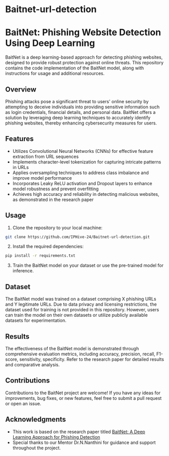 # Baitnet-url-detection

# BaitNet: Phishing Website Detection Using Deep Learning

BaitNet is a deep learning-based approach for detecting phishing websites, designed to provide robust protection against online threats. This repository contains the code implementation of the BaitNet model, along with instructions for usage and additional resources.

## Overview

Phishing attacks pose a significant threat to users' online security by attempting to deceive individuals into providing sensitive information such as login credentials, financial details, and personal data. BaitNet offers a solution by leveraging deep learning techniques to accurately identify phishing websites, thereby enhancing cybersecurity measures for users.

## Features

- Utilizes Convolutional Neural Networks (CNNs) for effective feature extraction from URL sequences
- Implements character-level tokenization for capturing intricate patterns in URLs
- Applies oversampling techniques to address class imbalance and improve model performance
- Incorporates Leaky ReLU activation and Dropout layers to enhance model robustness and prevent overfitting
- Achieves high accuracy and reliability in detecting malicious websites, as demonstrated in the research paper

## Usage

1. Clone the repository to your local machine:

```bash
git clone https://github.com/IPHive-24/Baitnet-url-detection.git
```

2. Install the required dependencies:

```bash
pip install -r requirements.txt
```

3. Train the BaitNet model on your dataset or use the pre-trained model for inference.

## Dataset

The BaitNet model was trained on a dataset comprising X phishing URLs and Y legitimate URLs. Due to data privacy and licensing restrictions, the dataset used for training is not provided in this repository. However, users can train the model on their own datasets or utilize publicly available datasets for experimentation.

## Results

The effectiveness of the BaitNet model is demonstrated through comprehensive evaluation metrics, including accuracy, precision, recall, F1-score, sensitivity, specificity. Refer to the research paper for detailed results and comparative analysis.

## Contributions

Contributions to the BaitNet project are welcome! If you have any ideas for improvements, bug fixes, or new features, feel free to submit a pull request or open an issue.

## Acknowledgments

- This work is based on the research paper titled [BaitNet: A Deep Learning Approach for Phishing Detection](https://ieeexplore.ieee.org/document/10436016)
- Special thanks to our Mentor Dr.N.Nanthini for guidance and support throughout the project.
